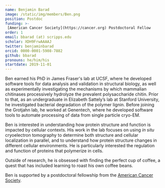 ```yaml
---
name: Benjamin Barad
image: /static/img/members/Ben.png
position: Postdoc
funding: >- 
 [American Cancer Society](https://cancer.org) Postdoctoral Fellow
order: 1
email: bbarad (at) scripps.edu
scholar: XDH9FrwAAAAJ
twitter: benjaminbarad
orcid: 0000-0001-5908-7882
github: bbarad
pronouns: he/him/his
startdate: 2019-11-01
---
```

Ben earned his PhD in James Fraser's lab at UCSF, where he developed software tools for data analysis and validation in structural biology, as well as experimentally investigating the mechanisms by which mammalian chitinases processively hydrolyze the prevalent polysaccharide chitin. Prior to that, as an undergraduate in Elizabeth Sattely’s lab at Stanford University, he investigated bacterial degradation of the polymer lignin. Before joining the Grotjahn lab, he worked at Genentech, where he developed software tools to automate processing of data from single particle cryo-EM.


Ben is interested in understanding how protein structure and function is impacted by cellular contexts. His work in the lab focuses on using _in situ_ cryoelectron tomography to determine both structure and cellular localization in parallel, and to understand how protein structure changes in different cellular environments. He is particularly interested the regulation and function of proteins that polymerize in cells.


Outside of research, he is obsessed with finding the perfect cup of coffee, a quest that has included learning to roast his own coffee beans.

Ben is supported by a postdoctoral fellowship from the [American Cancer Society](https://www.cancer.org/).
